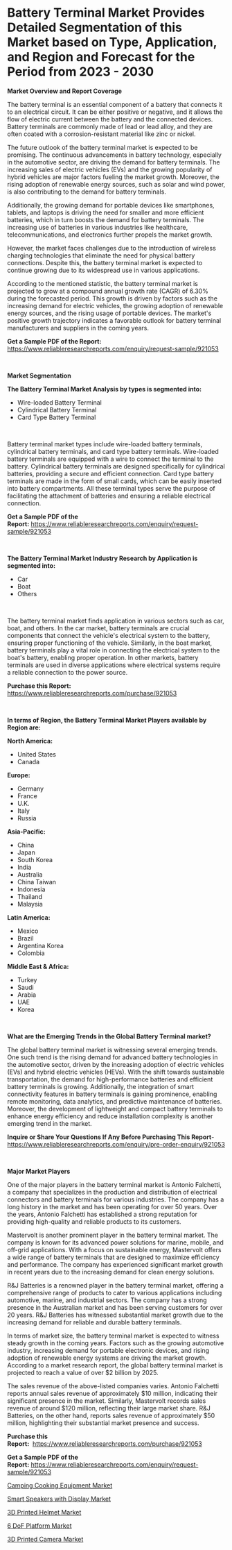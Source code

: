 <p><h1>Battery Terminal Market Provides Detailed Segmentation of this Market based on Type, Application, and Region and Forecast for the Period from 2023 - 2030</h1></p><p><strong>Market Overview and Report Coverage</strong></p>
<p><p>The battery terminal is an essential component of a battery that connects it to an electrical circuit. It can be either positive or negative, and it allows the flow of electric current between the battery and the connected devices. Battery terminals are commonly made of lead or lead alloy, and they are often coated with a corrosion-resistant material like zinc or nickel.</p><p>The future outlook of the battery terminal market is expected to be promising. The continuous advancements in battery technology, especially in the automotive sector, are driving the demand for battery terminals. The increasing sales of electric vehicles (EVs) and the growing popularity of hybrid vehicles are major factors fueling the market growth. Moreover, the rising adoption of renewable energy sources, such as solar and wind power, is also contributing to the demand for battery terminals.</p><p>Additionally, the growing demand for portable devices like smartphones, tablets, and laptops is driving the need for smaller and more efficient batteries, which in turn boosts the demand for battery terminals. The increasing use of batteries in various industries like healthcare, telecommunications, and electronics further propels the market growth.</p><p>However, the market faces challenges due to the introduction of wireless charging technologies that eliminate the need for physical battery connections. Despite this, the battery terminal market is expected to continue growing due to its widespread use in various applications.</p><p>According to the mentioned statistic, the battery terminal market is projected to grow at a compound annual growth rate (CAGR) of 6.30% during the forecasted period. This growth is driven by factors such as the increasing demand for electric vehicles, the growing adoption of renewable energy sources, and the rising usage of portable devices. The market's positive growth trajectory indicates a favorable outlook for battery terminal manufacturers and suppliers in the coming years.</p></p>
<p><strong>Get a Sample PDF of the Report:</strong> <a href="https://www.reliableresearchreports.com/enquiry/request-sample/921053">https://www.reliableresearchreports.com/enquiry/request-sample/921053</a></p>
<p>&nbsp;</p>
<p><strong>Market Segmentation</strong></p>
<p><strong>The Battery Terminal Market Analysis by types is segmented into:</strong></p>
<p><ul><li>Wire-loaded Battery Terminal</li><li>Cylindrical Battery Terminal</li><li>Card Type Battery Terminal</li></ul></p>
<p>&nbsp;</p>
<p><p>Battery terminal market types include wire-loaded battery terminals, cylindrical battery terminals, and card type battery terminals. Wire-loaded battery terminals are equipped with a wire to connect the terminal to the battery. Cylindrical battery terminals are designed specifically for cylindrical batteries, providing a secure and efficient connection. Card type battery terminals are made in the form of small cards, which can be easily inserted into battery compartments. All these terminal types serve the purpose of facilitating the attachment of batteries and ensuring a reliable electrical connection.</p></p>
<p><strong>Get a Sample PDF of the Report:</strong>&nbsp;<a href="https://www.reliableresearchreports.com/enquiry/request-sample/921053">https://www.reliableresearchreports.com/enquiry/request-sample/921053</a></p>
<p>&nbsp;</p>
<p><strong>The Battery Terminal Market Industry Research by Application is segmented into:</strong></p>
<p><ul><li>Car</li><li>Boat</li><li>Others</li></ul></p>
<p>&nbsp;</p>
<p><p>The battery terminal market finds application in various sectors such as car, boat, and others. In the car market, battery terminals are crucial components that connect the vehicle's electrical system to the battery, ensuring proper functioning of the vehicle. Similarly, in the boat market, battery terminals play a vital role in connecting the electrical system to the boat's battery, enabling proper operation. In other markets, battery terminals are used in diverse applications where electrical systems require a reliable connection to the power source.</p></p>
<p><strong>Purchase this Report:</strong>&nbsp; <a href="https://www.reliableresearchreports.com/purchase/921053">https://www.reliableresearchreports.com/purchase/921053</a></p>
<p>&nbsp;</p>
<p><strong>In terms of Region, the Battery Terminal Market Players available by Region are:</strong></p>
<p>
    <p> <strong> North America: </strong>
        <ul>
            <li>United States</li>
            <li>Canada</li>
        </ul>
        </p> 
    <p> <strong> Europe: </strong>
        <ul>
            <li>Germany</li>
            <li>France</li>
            <li>U.K.</li>
            <li>Italy</li>
            <li>Russia</li>
        </ul>
        </p> 
    <p> <strong> Asia-Pacific: </strong>
        <ul>
            <li>China</li>
            <li>Japan</li>
            <li>South Korea</li>
            <li>India</li>
            <li>Australia</li>
            <li>China Taiwan</li>
            <li>Indonesia</li>
            <li>Thailand</li>
            <li>Malaysia</li>
        </ul>
        </p> 
    <p> <strong> Latin America: </strong>
        <ul>
            <li>Mexico</li>
            <li>Brazil</li>
            <li>Argentina Korea</li>
            <li>Colombia</li>
        </ul>
        </p> 
    <p> <strong> Middle East & Africa: </strong>
        <ul>
            <li>Turkey</li>
            <li>Saudi</li>
            <li>Arabia</li>
            <li>UAE</li>
            <li>Korea</li>
        </ul>
    </p>
    </p>
<p>&nbsp;</p>
<p><strong>What are the Emerging Trends in the Global Battery Terminal market?</strong></p>
<p><p>The global battery terminal market is witnessing several emerging trends. One such trend is the rising demand for advanced battery technologies in the automotive sector, driven by the increasing adoption of electric vehicles (EVs) and hybrid electric vehicles (HEVs). With the shift towards sustainable transportation, the demand for high-performance batteries and efficient battery terminals is growing. Additionally, the integration of smart connectivity features in battery terminals is gaining prominence, enabling remote monitoring, data analytics, and predictive maintenance of batteries. Moreover, the development of lightweight and compact battery terminals to enhance energy efficiency and reduce installation complexity is another emerging trend in the market.</p></p>
<p><strong>Inquire or Share Your Questions If Any Before Purchasing This Report</strong>- <a href="https://www.reliableresearchreports.com/enquiry/pre-order-enquiry/921053">https://www.reliableresearchreports.com/enquiry/pre-order-enquiry/921053</a></p>
<p>&nbsp;</p>
<p><strong>Major Market Players</strong></p>
<p><p>One of the major players in the battery terminal market is Antonio Falchetti, a company that specializes in the production and distribution of electrical connectors and battery terminals for various industries. The company has a long history in the market and has been operating for over 50 years. Over the years, Antonio Falchetti has established a strong reputation for providing high-quality and reliable products to its customers.</p><p>Mastervolt is another prominent player in the battery terminal market. The company is known for its advanced power solutions for marine, mobile, and off-grid applications. With a focus on sustainable energy, Mastervolt offers a wide range of battery terminals that are designed to maximize efficiency and performance. The company has experienced significant market growth in recent years due to the increasing demand for clean energy solutions.</p><p>R&J Batteries is a renowned player in the battery terminal market, offering a comprehensive range of products to cater to various applications including automotive, marine, and industrial sectors. The company has a strong presence in the Australian market and has been serving customers for over 20 years. R&J Batteries has witnessed substantial market growth due to the increasing demand for reliable and durable battery terminals.</p><p>In terms of market size, the battery terminal market is expected to witness steady growth in the coming years. Factors such as the growing automotive industry, increasing demand for portable electronic devices, and rising adoption of renewable energy systems are driving the market growth. According to a market research report, the global battery terminal market is projected to reach a value of over $2 billion by 2025.</p><p>The sales revenue of the above-listed companies varies. Antonio Falchetti reports annual sales revenue of approximately $10 million, indicating their significant presence in the market. Similarly, Mastervolt records sales revenue of around $120 million, reflecting their large market share. R&J Batteries, on the other hand, reports sales revenue of approximately $50 million, highlighting their substantial market presence and success.</p></p>
<p><strong>Purchase this Report:</strong>&nbsp;&nbsp;<a href="https://www.reliableresearchreports.com/purchase/921053">https://www.reliableresearchreports.com/purchase/921053</a></p>
<p></p>
<p><strong>Get a Sample PDF of the Report:</strong>&nbsp;<a href="https://www.reliableresearchreports.com/enquiry/request-sample/921053">https://www.reliableresearchreports.com/enquiry/request-sample/921053</a></p>
<p><p><a href="https://medium.com/@walkersipes1943/camping-cooking-equipment-market-insight-market-trends-growth-forecasted-from-2023-to-2030-d15b870448f5">Camping Cooking Equipment Market</a></p><p><a href="https://medium.com/@ulicesdoyle2023/smart-speakers-with-display-market-report-reveals-the-latest-trends-and-growth-opportunities-of-5467ff63c5cc">Smart Speakers with Display Market</a></p><p><a href="https://medium.com/@devyncasper/3d-printed-helmet-market-outlook-industry-overview-and-forecast-2023-to-2030-cf2b0f3454ef">3D Printed Helmet Market</a></p><p><a href="https://medium.com/@shaniekunze/6-dof-platform-market-research-report-its-history-and-forecast-2023-to-2030-1fb6f4c51a54">6 DoF Platform Market</a></p><p><a href="https://medium.com/@hollymayert/3d-printed-camera-market-exploring-market-share-market-trends-and-future-growth-f0822b062f14">3D Printed Camera Market</a></p></p>